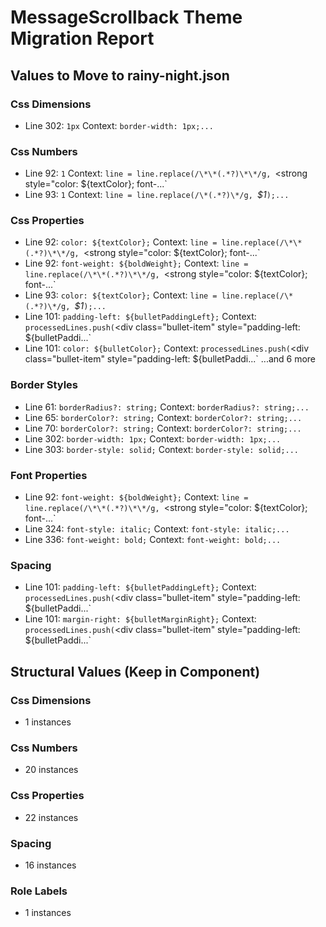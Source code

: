 # MessageScrollback Theme Migration Report

## Values to Move to rainy-night.json

### Css Dimensions
- Line 302: `1px`
  Context: `border-width: 1px;...`

### Css Numbers
- Line 92: `1`
  Context: `line = line.replace(/\*\*(.*?)\*\*/g, `<strong style="color: ${textColor}; font-...`
- Line 93: `1`
  Context: `line = line.replace(/\*(.*?)\*/g, `<em style="color: ${textColor};">$1</em>`);...`

### Css Properties
- Line 92: `color: ${textColor};`
  Context: `line = line.replace(/\*\*(.*?)\*\*/g, `<strong style="color: ${textColor}; font-...`
- Line 92: `font-weight: ${boldWeight};`
  Context: `line = line.replace(/\*\*(.*?)\*\*/g, `<strong style="color: ${textColor}; font-...`
- Line 93: `color: ${textColor};`
  Context: `line = line.replace(/\*(.*?)\*/g, `<em style="color: ${textColor};">$1</em>`);...`
- Line 101: `padding-left: ${bulletPaddingLeft};`
  Context: `processedLines.push(`<div class="bullet-item" style="padding-left: ${bulletPaddi...`
- Line 101: `color: ${bulletColor};`
  Context: `processedLines.push(`<div class="bullet-item" style="padding-left: ${bulletPaddi...`
  ...and 6 more

### Border Styles
- Line 61: `borderRadius?: string;`
  Context: `borderRadius?: string;...`
- Line 65: `borderColor?: string;`
  Context: `borderColor?: string;...`
- Line 70: `borderColor?: string;`
  Context: `borderColor?: string;...`
- Line 302: `border-width: 1px;`
  Context: `border-width: 1px;...`
- Line 303: `border-style: solid;`
  Context: `border-style: solid;...`

### Font Properties
- Line 92: `font-weight: ${boldWeight};`
  Context: `line = line.replace(/\*\*(.*?)\*\*/g, `<strong style="color: ${textColor}; font-...`
- Line 324: `font-style: italic;`
  Context: `font-style: italic;...`
- Line 336: `font-weight: bold;`
  Context: `font-weight: bold;...`

### Spacing
- Line 101: `padding-left: ${bulletPaddingLeft};`
  Context: `processedLines.push(`<div class="bullet-item" style="padding-left: ${bulletPaddi...`
- Line 101: `margin-right: ${bulletMarginRight};`
  Context: `processedLines.push(`<div class="bullet-item" style="padding-left: ${bulletPaddi...`

## Structural Values (Keep in Component)

### Css Dimensions
- 1 instances

### Css Numbers
- 20 instances

### Css Properties
- 22 instances

### Spacing
- 16 instances

### Role Labels
- 1 instances


